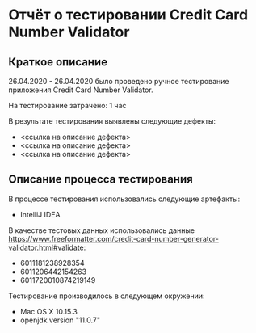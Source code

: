 # Отчёт о тестировании Credit Card Number Validator

## Краткое описание

26.04.2020 - 26.04.2020  было проведено ручное тестирование приложения Credit Card Number Validator.

На тестирование затрачено: 1 час

В результате тестирования выявлены следующие дефекты:
* <ссылка на описание дефекта>
* <ссылка на описание дефекта>
* <ссылка на описание дефекта>

## Описание процесса тестирования

В процессе тестирования использовались следующие артефакты:
* IntelliJ IDEA


В качестве тестовых данных использовались данные https://www.freeformatter.com/credit-card-number-generator-validator.html#validate:
* 6011181238928354
* 6011206442154263
* 6011720010874219149

Тестирование производилось в следующем окружении:
* Mac OS X 10.15.3
* openjdk version "11.0.7"
